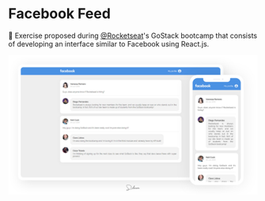 # Facebook Feed

:newspaper: Exercise proposed during [@Rocketseat](https://github.com/rocketseat)'s GoStack bootcamp that consists of developing an interface similar to Facebook using React.js.

![Home screen demo](demo.jpg)
